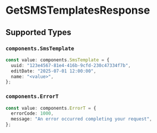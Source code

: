 # GetSMSTemplatesResponse


## Supported Types

### `components.SmsTemplate`

```typescript
const value: components.SmsTemplate = {
  uuid: "123e4567-81e4-416b-9cfd-230c47334f7b",
  editDate: "2025-07-01 12:00:00",
  name: "<value>",
};
```

### `components.ErrorT`

```typescript
const value: components.ErrorT = {
  errorCode: 1000,
  message: "An error occurred completing your request",
};
```

